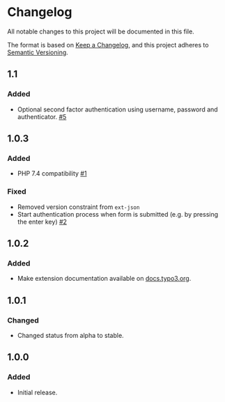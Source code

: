 # Changelog
All notable changes to this project will be documented in this file.

The format is based on [Keep a Changelog](https://keepachangelog.com/en/1.0.0/),
and this project adheres to [Semantic Versioning](https://semver.org/spec/v2.0.0.html).

## 1.1

### Added

* Optional second factor authentication using username, password and authenticator. [#5](https://github.com/cvc-digital/typo3-webauthn/pull/5)

## 1.0.3

### Added

* PHP 7.4 compatibility [#1](https://github.com/cvc-digital/typo3-webauthn/pull/1)

### Fixed

* Removed version constraint from `ext-json`
* Start authentication process when form is submitted (e.g. by pressing the enter key) [#2](https://github.com/cvc-digital/typo3-webauthn/pull/2)

## 1.0.2

### Added

* Make extension documentation available on [docs.typo3.org](https://docs.typo3.org/p/cvc/typo3-webauthn/master/en-us/).

## 1.0.1

### Changed

* Changed status from alpha to stable.

## 1.0.0

### Added

* Initial release.
